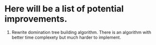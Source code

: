 # Here will be a list of potential improvements.
1) Rewrite domination tree building algorithm.
     There is an algorithm with better time complexety but much harder to implement.
